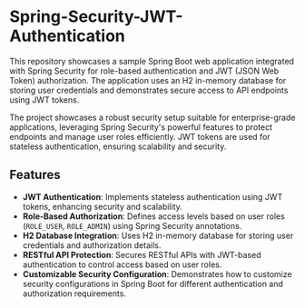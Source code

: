 # Spring-Security-JWT-Authentication
This repository showcases a sample Spring Boot web application integrated with Spring Security for role-based authentication and JWT (JSON Web Token) authorization. The application uses an H2 in-memory database for storing user credentials and demonstrates secure access to API endpoints using JWT tokens.

The project showcases a robust security setup suitable for enterprise-grade applications, leveraging Spring Security's powerful features to protect endpoints and manage user roles efficiently. JWT tokens are used for stateless authentication, ensuring scalability and security.

## Features

- **JWT Authentication**: Implements stateless authentication using JWT tokens, enhancing security and scalability.
- **Role-Based Authorization**: Defines access levels based on user roles (`ROLE_USER`, `ROLE_ADMIN`) using Spring Security annotations.
- **H2 Database Integration**: Uses H2 in-memory database for storing user credentials and authorization details.
- **RESTful API Protection**: Secures RESTful APIs with JWT-based authentication to control access based on user roles.
- **Customizable Security Configuration**: Demonstrates how to customize security configurations in Spring Boot for different authentication and authorization requirements.
